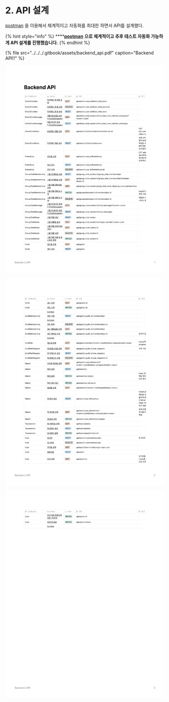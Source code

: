 # 2. API 설계

[postman](https://web.postman.co/home) 을 이용해서 체계적이고 자동화를 최대한 하면서 API를 설계했다.

{% hint style="info" %}
\*\*\*\*[**postman**](https://web.postman.co/home) **으로 체계적이고 추후 테스트 자동화 가능하게 API 설계를 진행했습니다.**
{% endhint %}

{% file src="../../../.gitbook/assets/backend\_api.pdf" caption="Backend API!!" %}

![](../../../.gitbook/assets/backend_api-1.png)

![](../../../.gitbook/assets/backend_api-2.png)

![](../../../.gitbook/assets/backend_api-3.png)

